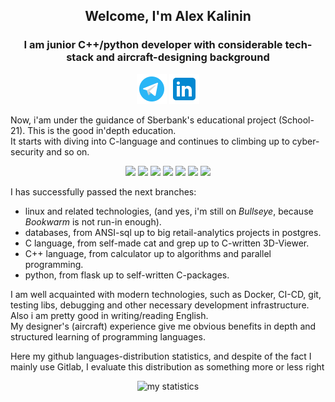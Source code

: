 <div id="1" align="center">
<h2>Welcome, I'm Alex Kalinin</h2>
<h3>I am junior C++/python developer with considerable tech-stack and aircraft-designing background</h3>
</div>


<div align="center">
<a href='https://t.me/imba_pro'><img src="img/tg-icon.png"></a>
<a href='https://www.linkedin.com/in/alex-kalinin-jr/'><img src="img/linkedin-icon.png"></a>
</div>

<div>
<p>Now, i'am under the guidance of Sberbank's educational project (School-21). This is the good in'depth education.<br>
It starts with diving into C-language and continues to climbing up to cyber-security and so on.</p>
<div id="1" align="center">
<img width=48 heigth=48 src="https://cdn.jsdelivr.net/gh/devicons/devicon/icons/cplusplus/cplusplus-original.svg" />
<img width=48 heigth=48 src="https://cdn.jsdelivr.net/gh/devicons/devicon/icons/qt/qt-original.svg" />
<img width=48 heigth=48 src="https://cdn.jsdelivr.net/gh/devicons/devicon/icons/python/python-original.svg" />
<img width=48 heigth=48 src="https://cdn.jsdelivr.net/gh/devicons/devicon/icons/postgresql/postgresql-original.svg" />
<img width=48 heigth=48 src="https://cdn.jsdelivr.net/gh/devicons/devicon/icons/debian/debian-original.svg" />
<img width=48 heigth=48 src="https://cdn.jsdelivr.net/gh/devicons/devicon/icons/html5/html5-original.svg" />
<img width=48 heigth=48 src="https://cdn.jsdelivr.net/gh/devicons/devicon/icons/c/c-original.svg" />
          
</div>
<p>I has successfully passed the next branches:</p>

- linux and related technologies, (and yes, i'm still on *Bullseye*, because *Bookwarm* is not run-in enough).
- databases, from ANSI-sql up to big retail-analytics projects in postgres.
- C language, from self-made cat and grep up to C-written 3D-Viewer.
- C++ language, from calculator up to algorithms and parallel programming.
- python, from flask up to self-written C-packages.<br>

I am well acquainted with modern technologies, such as Docker, CI-CD, git, testing libs, debugging and
other necessary development infrastructure.<br>
Also i am pretty good in writing/reading English.<br>
My designer's (aircraft) experience give me obvious benefits in depth and structured learning of programming languages.
</div>

<p>Here my github languages-distribution statistics, and despite of the fact I mainly use Gitlab, I evaluate this distribution as something more or less right</p>

<div align="center">

![my statistics](http://github-profile-summary-cards.vercel.app/api/cards/repos-per-language?username=Alex-Kalinin-jr&theme=github) 

</div>
          
          

